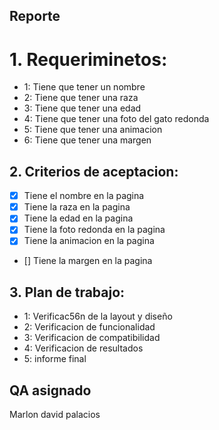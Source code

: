 ## Reporte
# 1. Requeriminetos:
* 1: Tiene que tener un nombre
* 2: Tiene que tener una raza
* 3: Tiene que tener una edad
* 4: Tiene que tener una foto del gato redonda
* 5: Tiene que tener una animacion
* 6: Tiene que tener una margen
  
## 2. Criterios de aceptacion:
* [X] Tiene el nombre en la pagina
* [X] Tiene la raza en la pagina 
* [X] Tiene la edad en la pagina 
* [X] Tiene la foto redonda en la pagina
* [X] Tiene la animacion en la pagina 
* [] Tiene la margen en la pagina

## 3. Plan de trabajo:
* 1: Verificac56n de la layout y diseño
* 2: Verificacion de funcionalidad
* 3: Verificacion de compatibilidad
* 4: Verificacion de resultados
* 5: informe final

## QA asignado
Marlon david palacios
